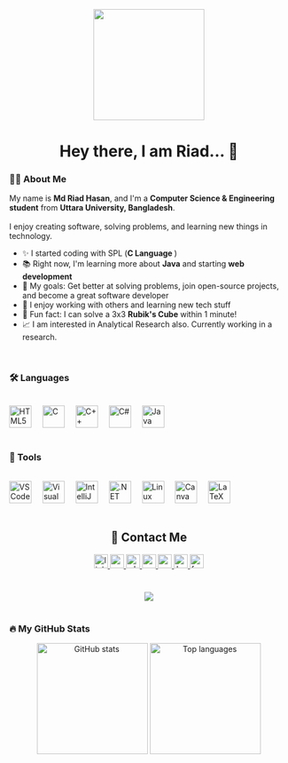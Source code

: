<div align="center">
  <img src="https://media.giphy.com/media/Ed1FaePDtIjlz2tunv/giphy.gif" height="200">
</div>




###

<h1 align="center">Hey there, I am Riad... 👋</h1>

###

<h3 align="left">👨‍💻 About Me</h3>

<p align="left">
  My name is <strong>Md Riad Hasan</strong>, and I'm a <strong>Computer Science & Engineering student</strong> from <strong>Uttara University, Bangladesh</strong>.<br><br>
  I enjoy creating software, solving problems, and learning new things in technology.
</p>

<ul>
  <li>✨ I started coding with SPL (<strong>C Language </strong>)</li>
  <li>📚 Right now, I'm learning more about <strong>Java</strong> and starting <strong>web development</strong></li>
  <li>🎯 My goals: Get better at solving problems, join open-source projects, and become a great software developer</li>
  <li>🤝 I enjoy working with others and learning new tech stuff</li>
  <li>🎲 Fun fact: I can solve a 3x3 <strong>Rubik's Cube</strong> within 1 minute!</li>
<li> 📈 I am interested in Analytical Research also. Currently working in a research.
</ul>
<br>

###

<h3 align="left">🛠 Languages</h3>
<br>

<div align="left">
  <img src="https://cdn.jsdelivr.net/gh/devicons/devicon/icons/html5/html5-original.svg" height="40" alt="HTML5" />
  <img width="12" />
  <img src="https://cdn.jsdelivr.net/gh/devicons/devicon/icons/c/c-original.svg" height="40" alt="C" />
  <img width="12" />
  <img src="https://cdn.jsdelivr.net/gh/devicons/devicon/icons/cplusplus/cplusplus-original.svg" height="40" alt="C++" />
  <img width="12" />
  <img src="https://cdn.jsdelivr.net/gh/devicons/devicon/icons/csharp/csharp-original.svg" height="40" alt="C#" />
  <img width="12" />
  <img src="https://cdn.jsdelivr.net/gh/devicons/devicon/icons/java/java-original.svg" height="40" alt="Java" />
</div>
<br>

###

<h3 align="left">🧰 Tools</h3>
<br>

<div align="left">
  <img src="https://cdn.jsdelivr.net/gh/devicons/devicon/icons/vscode/vscode-original.svg" height="40" alt="VS Code" />
  <img width="12" />
  <img src="https://cdn.jsdelivr.net/gh/devicons/devicon/icons/visualstudio/visualstudio-plain.svg" height="40" alt="Visual Studio" />
  <img width="12" />
  <img src="https://cdn.jsdelivr.net/gh/devicons/devicon/icons/intellij/intellij-original.svg" height="40" alt="IntelliJ" />
  <img width="12" />
  <img src="https://cdn.jsdelivr.net/gh/devicons/devicon/icons/dot-net/dot-net-original.svg" height="40" alt=".NET" />
  <img width="12" />
  <img src="https://cdn.jsdelivr.net/gh/devicons/devicon/icons/linux/linux-original.svg" height="40" alt="Linux" />
  <img width="12" />
  <img src="https://cdn.jsdelivr.net/gh/devicons/devicon/icons/canva/canva-original.svg" height="40" alt="Canva" />
  <img width="12" />
  <img src="https://cdn.jsdelivr.net/gh/devicons/devicon/icons/latex/latex-original.svg" height="40" alt="LaTeX" />
</div>
<br>

###

<h2 align="center"> 📩 Contact Me </h2>

<div align="center">
  <a href="https://www.linkedin.com/in/404mrh/" target="_blank">
    <img src="https://img.shields.io/static/v1?message=LinkedIn&logo=linkedin&label=&color=0077B5&logoColor=white&labelColor=&style=for-the-badge" height="25" alt="linkedin logo" />
  </a>
  <a href="mailto:mdriadhasan2003@gmail.com">
    <img src="https://img.shields.io/static/v1?message=Gmail&logo=gmail&label=&color=D14836&logoColor=white&labelColor=&style=for-the-badge" height="25" alt="gmail logo" />
  </a>
  <a href="https://wa.me/8801843479599">
    <img src="https://img.shields.io/static/v1?message=Whatsapp&logo=whatsapp&label=&color=25D366&logoColor=white&labelColor=&style=for-the-badge" height="25" alt="whatsapp logo" />
  </a>
  <a href="https://www.youtube.com/@BriefClipswithRiad" target="_blank">
    <img src="https://img.shields.io/static/v1?message=Youtube&logo=youtube&label=&color=FF0000&logoColor=white&labelColor=&style=for-the-badge" height="25" alt="youtube logo" />
  </a> 
  <a href="//https://www.codeforces.com/mrh_404" target="_blank">
  <img src="https://img.shields.io/static/v1?message=Codeforces&logo=codeforces&label=&color=1F8ACB&logoColor=white&labelColor=&style=for-the-badge" height="25" alt="codeforces logo" />
</a>
   <a href="https://www.hackerrank.com/mrh404" target="_blank">
    <img src="https://img.shields.io/static/v1?message=HackerRank&logo=hackerrank&label=&color=2EC866&logoColor=white&labelColor=&style=for-the-badge" height="25" alt="hackerrank logo" />
  </a>
<a href="https://www.facebook.com/your-profile" target="_blank">
    <img src="https://img.shields.io/static/v1?message=Facebook&logo=facebook&label=&color=1877F2&logoColor=white&labelColor=&style=for-the-badge" height="25" alt="facebook logo" />
  </a>
</div>
<br>

###

<div align="center">
  <img src="https://visitor-badge.laobi.icu/badge?page_id=Mrh-Script.Mrh-Script&" />
</div>
<br>

###

<h3 align="left">🔥 My GitHub Stats</h3>

<div align="center">
  <img src="https://github-readme-stats.vercel.app/api?username=Mrh-Script&show_icons=true&theme=radical&hide_border=false&count_private=true" height="200" alt="GitHub stats" />
  <img src="https://github-readme-stats.vercel.app/api/top-langs/?username=Mrh-Script&layout=compact&theme=radical&hide_border=false" height="200" alt="Top languages" />
</div>
<br>

